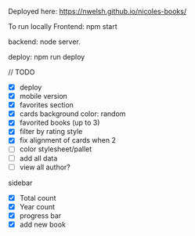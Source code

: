 Deployed here:
https://nwelsh.github.io/nicoles-books/

To run locally
Frontend: npm start

backend: node server.

deploy: npm run deploy

// TODO

- [x] deploy
- [x] mobile version
- [x] favorites section
- [x] cards background color: random
- [x] favorited books (up to 3)
- [x] filter by rating style
- [x] fix alignment of cards when 2
- [ ] color stylesheet/pallet
- [ ] add all data
- [ ] view all author?

sidebar
- [x] Total count
- [x] Year count 
- [x] progress bar 
- [x] add new book
